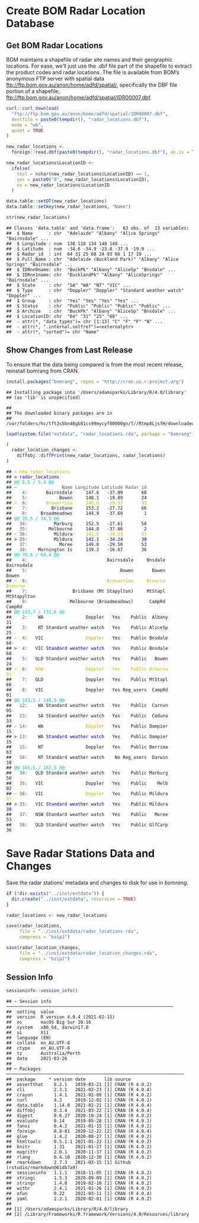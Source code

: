 Create BOM Radar Location Database
================

<STYLE type='text/css' scoped>
PRE.fansi SPAN {padding-top: .25em; padding-bottom: .25em};
</STYLE>

## Get BOM Radar Locations

BOM maintains a shapefile of radar site names and their geographic
locations. For ease, we’ll just use the .dbf file part of the shapefile
to extract the product codes and radar locations. The file is available
from BOM’s anonymous FTP server with spatial data
<ftp://ftp.bom.gov.au/anon/home/adfd/spatial/>, specifically the DBF
file portion of a shapefile,
<ftp://ftp.bom.gov.au/anon/home/adfd/spatial/IDR00007.dbf>.

``` r
curl::curl_download(
  "ftp://ftp.bom.gov.au/anon/home/adfd/spatial/IDR00007.dbf",
  destfile = paste0(tempdir(), "radar_locations.dbf"),
  mode = "wb",
  quiet = TRUE
)

new_radar_locations <-
  foreign::read.dbf(paste0(tempdir(), "radar_locations.dbf"), as.is = TRUE)

new_radar_locations$LocationID <-
  ifelse(
    test = nchar(new_radar_locations$LocationID) == 1,
    yes = paste0("0", new_radar_locations$LocationID),
    no = new_radar_locations$LocationID
  )

data.table::setDT(new_radar_locations)
data.table::setkey(new_radar_locations, "Name")

str(new_radar_locations)
```

    ## Classes 'data.table' and 'data.frame':   63 obs. of  13 variables:
    ##  $ Name      : chr  "Adelaide" "Albany" "Alice Springs" "Bairnsdale" ...
    ##  $ Longitude : num  138 118 134 148 148 ...
    ##  $ Latitude  : num  -34.6 -34.9 -23.8 -37.9 -19.9 ...
    ##  $ Radar_id  : int  64 31 25 68 24 93 66 1 17 19 ...
    ##  $ Full_Name : chr  "Adelaide (Buckland Park)" "Albany" "Alice Springs" "Bairnsdale" ...
    ##  $ IDRnn0name: chr  "BuckPk" "Albany" "AliceSp" "Bnsdale" ...
    ##  $ IDRnn1name: chr  "BucklandPk" "Albany" "AliceSprings" "Bairnsdale" ...
    ##  $ State     : chr  "SA" "WA" "NT" "VIC" ...
    ##  $ Type      : chr  "Doppler" "Doppler" "Standard weather watch" "Doppler" ...
    ##  $ Group     : chr  "Yes" "Yes" "Yes" "Yes" ...
    ##  $ Status    : chr  "Public" "Public" "Public" "Public" ...
    ##  $ Archive   : chr  "BuckPk" "Albany" "AliceSp" "Bnsdale" ...
    ##  $ LocationID: chr  "64" "31" "25" "68" ...
    ##  - attr(*, "data_types")= chr [1:13] "C" "F" "F" "N" ...
    ##  - attr(*, ".internal.selfref")=<externalptr> 
    ##  - attr(*, "sorted")= chr "Name"

## Show Changes from Last Release

To ensure that the data being compared is from the most recent release,
reinstall bomrang from CRAN.

``` r
install.packages("bomrang", repos = "http://cran.us.r-project.org")
```

    ## Installing package into '/Users/adamsparks/Library/R/4.0/library'
    ## (as 'lib' is unspecified)

    ## 
    ## The downloaded binary packages are in
    ##  /var/folders/hc/tft3s5bn48gb81cs99mycyf00000gn/T//Rtmp8LjsfH/downloaded_packages

``` r
load(system.file("extdata", "radar_locations.rda", package = "bomrang"))

(
  radar_location_changes <-
    diffobj::diffPrint(new_radar_locations, radar_locations)
)
```

<PRE class="fansi fansi-output"><CODE>## <span style='color: #BBBB00;'>&lt;</span><span> </span><span style='color: #BBBB00;'>new_radar_locations</span><span>                                                     
## </span><span style='color: #0000BB;'>&gt;</span><span> </span><span style='color: #0000BB;'>radar_locations</span><span>                                                         
## </span><span style='color: #00BBBB;'>@@ 5,5 / 5,4 @@                                                           </span><span>
## </span><span style='color: #555555;'>~                 Name Longitude Latitude Radar_id                        </span><span>
##   </span><span style='color: #555555;'> 4: </span><span>      Bairnsdale     147.6   -37.89       68                        
##   </span><span style='color: #555555;'> 5: </span><span>           Bowen     148.1   -19.89       24                        
## </span><span style='color: #BBBB00;'>&lt;</span><span> </span><span style='color: #555555;'> 6: </span><span>      </span><span style='color: #BBBB00;'>Brewarrina</span><span>     </span><span style='color: #BBBB00;'>146.8</span><span>   </span><span style='color: #BBBB00;'>-29.97</span><span>       </span><span style='color: #BBBB00;'>93</span><span>                        
##   </span><span style='color: #555555;'> 7: </span><span>        Brisbane     153.2   -27.72       66                        
##   </span><span style='color: #555555;'> 8: </span><span>    Broadmeadows     144.9   -37.69        1                        
## </span><span style='color: #00BBBB;'>@@ 35,5 / 34,5 @@                                                         </span><span>
##   </span><span style='color: #555555;'>34: </span><span>         Marburg     152.5   -27.61       50                        
##   </span><span style='color: #555555;'>35: </span><span>       Melbourne     144.8   -37.86        2                        
## </span><span style='color: #BBBB00;'>&lt;</span><span> </span><span style='color: #555555;'>36: </span><span>         Mildura     </span><span style='color: #BBBB00;'>141.6</span><span>   </span><span style='color: #BBBB00;'>-34.29</span><span>       </span><span style='color: #BBBB00;'>97</span><span>                        
## </span><span style='color: #0000BB;'>&gt;</span><span> </span><span style='color: #555555;'>35: </span><span>         Mildura     </span><span style='color: #0000BB;'>142.1</span><span>   </span><span style='color: #0000BB;'>-34.24</span><span>       </span><span style='color: #0000BB;'>30</span><span>                        
##   </span><span style='color: #555555;'>37: </span><span>           Moree     149.8   -29.50       53                        
##   </span><span style='color: #555555;'>38: </span><span>   Mornington Is     139.2   -16.67       36                        
## </span><span style='color: #00BBBB;'>@@ 70,5 / 69,4 @@                                                         </span><span>
##   </span><span style='color: #555555;'> 4: </span><span>                             Bairnsdale     Bnsdale       Bairnsdale
##   </span><span style='color: #555555;'> 5: </span><span>                                  Bowen       Bowen            Bowen
## </span><span style='color: #BBBB00;'>&lt;</span><span> </span><span style='color: #555555;'> 6: </span><span>                             </span><span style='color: #BBBB00;'>Brewarrina</span><span>     </span><span style='color: #BBBB00;'>Brewrna</span><span>          </span><span style='color: #BBBB00;'>Brewrna</span><span>
##   </span><span style='color: #555555;'> 7: </span><span>                Brisbane (Mt Stapylton)     MtStapl      MtStapylton
##   </span><span style='color: #555555;'> 8: </span><span>               Melbourne (Broadmeadows)      CampRd           CampRd
## </span><span style='color: #00BBBB;'>@@ 133,7 / 131,6 @@                                                       </span><span>
##   </span><span style='color: #555555;'> 2: </span><span>   WA                Doppler   Yes    Public  Albany         31     
##   </span><span style='color: #555555;'> 3: </span><span>   NT Standard weather watch   Yes    Public AliceSp         25     
## </span><span style='color: #BBBB00;'>&lt;</span><span> </span><span style='color: #555555;'> 4: </span><span>  VIC                </span><span style='color: #BBBB00;'>Doppler</span><span>   Yes    Public Bnsdale         68     
## </span><span style='color: #0000BB;'>&gt;</span><span> </span><span style='color: #555555;'> 4: </span><span>  VIC </span><span style='color: #0000BB;'>Standard</span><span> </span><span style='color: #0000BB;'>weather</span><span> </span><span style='color: #0000BB;'>watch</span><span>   Yes    Public Bnsdale         68     
##   </span><span style='color: #555555;'> 5: </span><span>  QLD Standard weather watch   Yes    Public   Bowen         24     
## </span><span style='color: #BBBB00;'>&lt;</span><span> </span><span style='color: #555555;'> 6: </span><span>  </span><span style='color: #BBBB00;'>NSW</span><span>                </span><span style='color: #BBBB00;'>Doppler</span><span>   </span><span style='color: #BBBB00;'>Yes</span><span>    </span><span style='color: #BBBB00;'>Public</span><span> </span><span style='color: #BBBB00;'>Brewrna</span><span>         </span><span style='color: #BBBB00;'>93</span><span>     
##   </span><span style='color: #555555;'> 7: </span><span>  QLD                Doppler   Yes    Public MtStapl         66     
##   </span><span style='color: #555555;'> 8: </span><span>  VIC                Doppler   Yes Reg_users  CampRd         01     
## </span><span style='color: #00BBBB;'>@@ 143,5 / 140,5 @@                                                       </span><span>
##   </span><span style='color: #555555;'>12: </span><span>   WA Standard weather watch   Yes    Public  Carnvn         05     
##   </span><span style='color: #555555;'>13: </span><span>   SA Standard weather watch   Yes    Public  Ceduna         33     
## </span><span style='color: #BBBB00;'>&lt;</span><span> </span><span style='color: #555555;'>14: </span><span>   WA                </span><span style='color: #BBBB00;'>Doppler</span><span>   Yes    Public Dampier         15     
## </span><span style='color: #0000BB;'>&gt;</span><span> </span><span style='color: #555555;'>13: </span><span>   WA </span><span style='color: #0000BB;'>Standard</span><span> </span><span style='color: #0000BB;'>weather</span><span> </span><span style='color: #0000BB;'>watch</span><span>   Yes    Public Dampier         15     
##   </span><span style='color: #555555;'>15: </span><span>   NT                Doppler   Yes    Public Berrima         63     
##   </span><span style='color: #555555;'>16: </span><span>   NT Standard weather watch    No Reg_users  Darwin         10     
## </span><span style='color: #00BBBB;'>@@ 165,5 / 162,5 @@                                                       </span><span>
##   </span><span style='color: #555555;'>34: </span><span>  QLD Standard weather watch   Yes    Public Marburg         50     
##   </span><span style='color: #555555;'>35: </span><span>  VIC                Doppler   Yes    Public    Melb         02     
## </span><span style='color: #BBBB00;'>&lt;</span><span> </span><span style='color: #555555;'>36: </span><span>  VIC                </span><span style='color: #BBBB00;'>Doppler</span><span>   Yes    Public Mildura         </span><span style='color: #BBBB00;'>97</span><span>     
## </span><span style='color: #0000BB;'>&gt;</span><span> </span><span style='color: #555555;'>35: </span><span>  VIC </span><span style='color: #0000BB;'>Standard</span><span> </span><span style='color: #0000BB;'>weather</span><span> </span><span style='color: #0000BB;'>watch</span><span>   Yes    Public Mildura         </span><span style='color: #0000BB;'>30</span><span>     
##   </span><span style='color: #555555;'>37: </span><span>  NSW Standard weather watch   Yes    Public   Moree         53     
##   </span><span style='color: #555555;'>38: </span><span>  QLD Standard weather watch   Yes    Public GlfCarp         36
</span></CODE></PRE>

# Save Radar Stations Data and Changes

Save the radar stations’ metadata and changes to disk for use in
*bomrang*.

``` r
if (!dir.exists("../inst/extdata")) {
  dir.create("../inst/extdata", recursive = TRUE)
}

radar_locations <- new_radar_locations

save(radar_locations,
     file = "../inst/extdata/radar_locations.rda",
     compress = "bzip2")

save(radar_location_changes,
     file = "../inst/extdata/radar_location_changes.rda",
     compress = "bzip2")
```

## Session Info

``` r
sessioninfo::session_info()
```

    ## ─ Session info ───────────────────────────────────────────────────────────────
    ##  setting  value                       
    ##  version  R version 4.0.4 (2021-02-15)
    ##  os       macOS Big Sur 10.16         
    ##  system   x86_64, darwin17.0          
    ##  ui       X11                         
    ##  language (EN)                        
    ##  collate  en_AU.UTF-8                 
    ##  ctype    en_AU.UTF-8                 
    ##  tz       Australia/Perth             
    ##  date     2021-03-26                  
    ## 
    ## ─ Packages ───────────────────────────────────────────────────────────────────
    ##  package     * version date       lib source                            
    ##  assertthat    0.2.1   2019-03-21 [1] CRAN (R 4.0.2)                    
    ##  cli           2.3.1   2021-02-23 [1] CRAN (R 4.0.4)                    
    ##  crayon        1.4.1   2021-02-08 [1] CRAN (R 4.0.2)                    
    ##  curl          4.3     2019-12-02 [1] CRAN (R 4.0.1)                    
    ##  data.table    1.14.0  2021-02-21 [1] CRAN (R 4.0.4)                    
    ##  diffobj       0.3.4   2021-03-22 [1] CRAN (R 4.0.4)                    
    ##  digest        0.6.27  2020-10-24 [1] CRAN (R 4.0.2)                    
    ##  evaluate      0.14    2019-05-28 [1] CRAN (R 4.0.1)                    
    ##  fansi         0.4.2   2021-01-15 [1] CRAN (R 4.0.2)                    
    ##  foreign       0.8-81  2020-12-22 [2] CRAN (R 4.0.4)                    
    ##  glue          1.4.2   2020-08-27 [1] CRAN (R 4.0.2)                    
    ##  htmltools     0.5.1.1 2021-01-22 [1] CRAN (R 4.0.2)                    
    ##  knitr         1.31    2021-01-27 [1] CRAN (R 4.0.2)                    
    ##  magrittr      2.0.1   2020-11-17 [1] CRAN (R 4.0.2)                    
    ##  rlang         0.4.10  2020-12-30 [1] CRAN (R 4.0.2)                    
    ##  rmarkdown     2.7.3   2021-03-15 [1] Github (rstudio/rmarkdown@61db7a9)
    ##  sessioninfo   1.1.1   2018-11-05 [1] CRAN (R 4.0.2)                    
    ##  stringi       1.5.3   2020-09-09 [1] CRAN (R 4.0.2)                    
    ##  stringr       1.4.0   2019-02-10 [1] CRAN (R 4.0.2)                    
    ##  withr         2.4.1   2021-01-26 [1] CRAN (R 4.0.2)                    
    ##  xfun          0.22    2021-03-11 [1] CRAN (R 4.0.4)                    
    ##  yaml          2.2.1   2020-02-01 [1] CRAN (R 4.0.2)                    
    ## 
    ## [1] /Users/adamsparks/Library/R/4.0/library
    ## [2] /Library/Frameworks/R.framework/Versions/4.0/Resources/library
